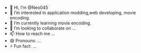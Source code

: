 - 👋 Hi, I’m @Neo045
- 👀 I’m interested in application modding,web developing, movie encoding.
- 🌱 I’m currently learning movie encoding. 
- 💞️ I’m looking to collaborate on ...
- 📫 How to reach me ...
- 😄 Pronouns: ...
- ⚡ Fun fact: ...

<!---
Neo045/Neo045 is a ✨ special ✨ repository because its `README.md` (this file) appears on your GitHub profile.
You can click the Preview link to take a look at your changes.
--->
